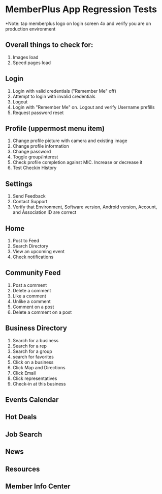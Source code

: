 # MemberPlus App Regression Tests
*Note: tap memberplus logo on login screen 4x and verify you are on production environment

## Overall things to check for:

1. Images load
2. Speed pages load

## Login

1. Login with valid credentials ("Remember Me" off)
2. Attempt to login with invalid credentials
3. Logout
8. Login with "Remember Me" on. Logout and verify Username prefills
5. Request password reset


## Profile (uppermost menu item)

1. Change profile picture with camera and existing image
2. Change profile information
3. Change password
4. Toggle group/interest
5. Check profile completion against MIC. Increase or decrease it
6. Test Checkin History

## Settings
1. Send Feedback
2. Contact Support
3. Verify that Environment, Software version, Android version, Account, and Association ID are correct


## Home
1. Post to Feed
2. Search Directory
3. View an upcoming event
4. Check notifications


## Community Feed
1. Post a comment
1. Delete a comment
2. Like a comment
2. Unlike a comment
3. Comment on a post
4. Delete a comment on a post


## Business Directory

1. Search for a business
2. Search for a rep
3. Search for a group
4. search for favorites
5. Click on a business
  1. Click Map and Directions
  2. Click Email
  3. Click representatives
  4. Check-in at this business



## Events Calendar


## Hot Deals


## Job Search


## News


## Resources


## Member Info Center



